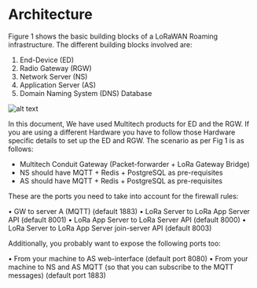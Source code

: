 # Architecture

Figure 1 shows the basic building blocks of a LoRaWAN Roaming infrastructure. The different building blocks involved are:

1.	End-Device (ED)
2.	Radio Gateway (RGW)
3.	Network Server (NS)
4.	Application Server (AS)
5.	Domain Naming System (DNS) Database 

![alt text](https://github.com/sandoche2k/IoTRoam-Tutorial/blob/master/Images/Fig1.png?raw=true)

In this document, We have used Multitech products for ED and the RGW. If you are using a
different Hardware you have to follow those Hardware specific details to set up the 
ED and RGW. The scenario as per Fig 1 is as follows:

 *	Multitech Conduit Gateway (Packet-forwarder + LoRa Gateway Bridge)
 *	NS should have MQTT + Redis + PostgreSQL as pre-requisites
 *	AS should have MQTT + Redis + PostgreSQL as pre-requisites


These are the ports you need to take into account for the firewall rules:

•	GW to server A (MQTT) (default 1883)
•	LoRa Server to LoRa App Server API (default 8001)
•	LoRa App Server to LoRa Server API (default 8000)
•	LoRa Server to LoRa App Server join-server API (default 8003)


Additionally, you probably want to expose the following ports too:

•	From your machine to AS web-interface (default port 8080)
•	From your machine to NS and AS MQTT (so that you can subscribe to the MQTT messages) (default port 1883)
